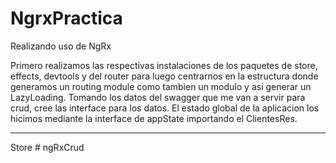 # NgrxPractica

Realizando uso de NgRx

Primero realizamos las respectivas instalaciones de los paquetes de store, effects, devtools y del router para luego centrarnos en la estructura donde generamos un routing module como tambien un modulo y asi generar un LazyLoading.
Tomando los datos del swagger que me van a servir para crud, cree las interface para los datos.
El estado global de la aplicacion los hicimos mediante la interface de appState importando el ClientesRes.

---

Store
#   n g R x C r u d  
 